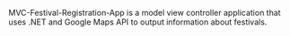 MVC-Festival-Registration-App is a model view controller application that uses .NET and Google Maps API to output information about festivals.
